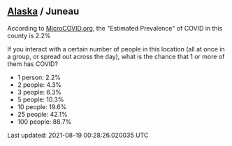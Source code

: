 
## [Alaska](/united-states/alaska) / Juneau

According to [MicroCOVID.org](http://microcovid.org),
the "Estimated Prevalence" of COVID in this county is 2.2%

If you interact with a certain number of people in this location
(all at once in a group, or spread out across the day), what is the chance that
1 or more of them has COVID?

- 1 person: 2.2%
- 2 people: 4.3%
- 3 people: 6.3%
- 5 people: 10.3%
- 10 people: 19.6%
- 25 people: 42.1%
- 100 people: 88.7%

Last updated: 2021-08-19 00:28:26.020035 UTC
